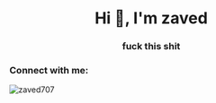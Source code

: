 <h1 align="center">Hi 👋, I'm zaved</h1>
<h3 align="center">fuck this shit</h3>

<h3 align="left">Connect with me:</h3>
<p align="left">
</p>

<p><img align="left" src="https://github-readme-stats.vercel.app/api/top-langs?username=zaved707&show_icons=true&locale=en&layout=compact" alt="zaved707" /></p>


